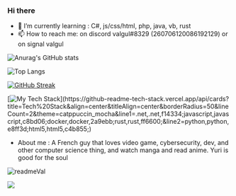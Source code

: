 ### Hi there





- 🌱 I’m currently learning : C#, js/css/html, php, java, vb, rust
- 📫 How to reach me: on discord valgul#8329 (260706120086192129) or on signal valgul


![Anurag's GitHub stats](https://github-readme-stats.vercel.app/api?username=valgulnecron&show_icons=true&count_private=true&border_radius=50&bg_color=1e1e2e&text_color=cdd6f4&icon_color=cba6f7&title_color=94e2d5)

![Top Langs](https://github-readme-stats.vercel.app/api/top-langs/?username=valgulnecron&layout=compact&border_radius=50&bg_color=1e1e2e&text_color=cdd6f4&icon_color=cba6f7&title_color=94e2d5)

[![GitHub Streak](https://streak-stats.demolab.com?user=valgulnecron&theme=merko&border_radius=50&background=1E1E2E&border=F5E0DC&stroke=F5E0DC&ring=94E2D5&fire=F5C2E7&currStreakNum=CBA6F7&sideNums=94E2D5&currStreakLabel=CDD6F4&dates=CDD6F4&sideLabels=CDD6F4)](https://git.io/streak-stats)

[![My Tech Stack](https://github-readme-tech-stack.vercel.app/api/cards?title=Tech%20Stack&align=center&titleAlign=center&borderRadius=50&lineCount=2&theme=catppuccin_mocha&line1=.net,.net,f14334;javascript,javascript,c8bd06;docker,docker,2a9ebb;rust,rust,ff6600;&line2=python,python,e8ff3d;html5,html5,c4b855;)](https://github-readme-tech-stack.vercel.app/api/cards?title=Tech%20Stack&align=center&titleAlign=center&borderRadius=50&lineCount=2&theme=catppuccin_mocha&line1=.net,.net,f14334;javascript,javascript,c8bd06;docker,docker,2a9ebb;rust,rust,ff6600;&line2=python,python,e8ff3d;html5,html5,c4b855;)

- About me : 
A French guy that loves video game, cybersecurity, dev, and other computer science thing, and watch manga and read anime.
Yuri is good for the soul



![readmeVal](https://counter.valgul.moe/get/@readmeValgul?theme=gelbooru)

![](https://waifu.now.sh/type/endpoint)
